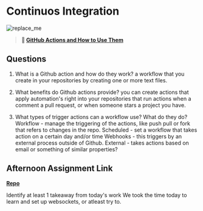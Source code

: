 # Continuos Integration

![replace_me](https://codeworks.blob.core.windows.net/public/assets/img/illustrations/placeholder.svg)

> **📖 [GitHub Actions and How to Use Them](https://codeworksacademy.com/fs-student-guide/resources/wk8-9/05-Github-Actions)**

## Questions

1. What is a Github action and how do they work?
    a workflow that you create in your repositories by creating one or more text files.

2. What benefits do Github actions provide?
    you can create actions that apply automation's right into your repositories that run actions when a comment a pull request, or when someone stars a project you have.

3. What types of trigger actions can a workflow use? What do they do?
    Workflow - manage the triggering of the actions, like push pull or fork that refers to changes in the repo.
    Scheduled - set a workflow that takes action on a certain day and/or time
    Webhooks - this triggers by an external process outside of Github.
    External - takes actions based on email or something of similar properties?

## Afternoon Assignment Link

**[Repo](https://github.com/KendallPowell/<ASSIGNMENT_REPO>)**

Identify at least 1 takeaway from today's work
    We took the time today to learn and set up websockets, or atleast try to.
